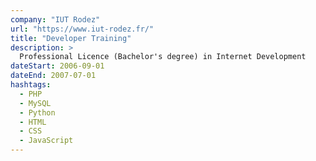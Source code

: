 ```yaml
---
company: "IUT Rodez"
url: "https://www.iut-rodez.fr/"
title: "Developer Training"
description: >
  Professional Licence (Bachelor's degree) in Internet Development
dateStart: 2006-09-01
dateEnd: 2007-07-01
hashtags:
  - PHP
  - MySQL
  - Python
  - HTML
  - CSS
  - JavaScript
---
```

